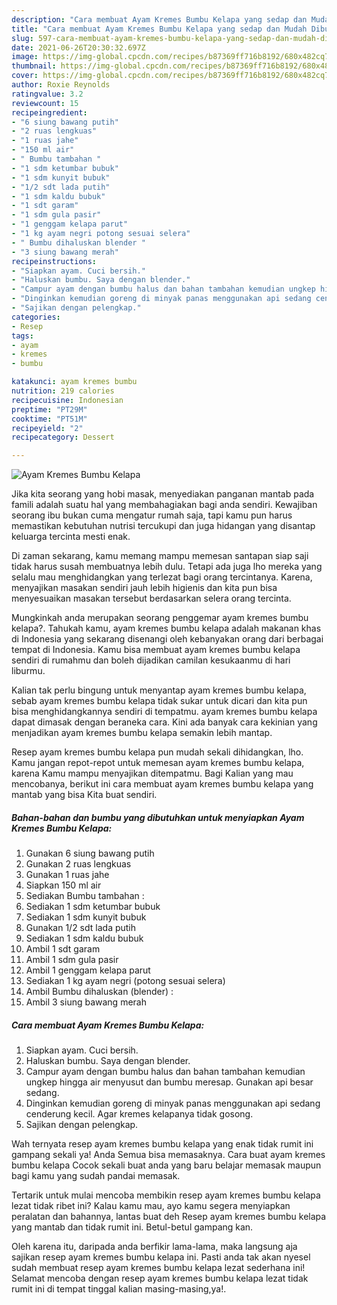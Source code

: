 ```yaml
---
description: "Cara membuat Ayam Kremes Bumbu Kelapa yang sedap dan Mudah Dibuat"
title: "Cara membuat Ayam Kremes Bumbu Kelapa yang sedap dan Mudah Dibuat"
slug: 597-cara-membuat-ayam-kremes-bumbu-kelapa-yang-sedap-dan-mudah-dibuat
date: 2021-06-26T20:30:32.697Z
image: https://img-global.cpcdn.com/recipes/b87369ff716b8192/680x482cq70/ayam-kremes-bumbu-kelapa-foto-resep-utama.jpg
thumbnail: https://img-global.cpcdn.com/recipes/b87369ff716b8192/680x482cq70/ayam-kremes-bumbu-kelapa-foto-resep-utama.jpg
cover: https://img-global.cpcdn.com/recipes/b87369ff716b8192/680x482cq70/ayam-kremes-bumbu-kelapa-foto-resep-utama.jpg
author: Roxie Reynolds
ratingvalue: 3.2
reviewcount: 15
recipeingredient:
- "6 siung bawang putih"
- "2 ruas lengkuas"
- "1 ruas jahe"
- "150 ml air"
- " Bumbu tambahan "
- "1 sdm ketumbar bubuk"
- "1 sdm kunyit bubuk"
- "1/2 sdt lada putih"
- "1 sdm kaldu bubuk"
- "1 sdt garam"
- "1 sdm gula pasir"
- "1 genggam kelapa parut"
- "1 kg ayam negri potong sesuai selera"
- " Bumbu dihaluskan blender "
- "3 siung bawang merah"
recipeinstructions:
- "Siapkan ayam. Cuci bersih."
- "Haluskan bumbu. Saya dengan blender."
- "Campur ayam dengan bumbu halus dan bahan tambahan kemudian ungkep hingga air menyusut dan bumbu meresap. Gunakan api besar sedang."
- "Dinginkan kemudian goreng di minyak panas menggunakan api sedang cenderung kecil. Agar kremes kelapanya tidak gosong."
- "Sajikan dengan pelengkap."
categories:
- Resep
tags:
- ayam
- kremes
- bumbu

katakunci: ayam kremes bumbu 
nutrition: 219 calories
recipecuisine: Indonesian
preptime: "PT29M"
cooktime: "PT51M"
recipeyield: "2"
recipecategory: Dessert

---
```



![Ayam Kremes Bumbu Kelapa](https://img-global.cpcdn.com/recipes/b87369ff716b8192/680x482cq70/ayam-kremes-bumbu-kelapa-foto-resep-utama.jpg)

Jika kita seorang yang hobi masak, menyediakan panganan mantab pada famili adalah suatu hal yang membahagiakan bagi anda sendiri. Kewajiban seorang ibu bukan cuma mengatur rumah saja, tapi kamu pun harus memastikan kebutuhan nutrisi tercukupi dan juga hidangan yang disantap keluarga tercinta mesti enak.

Di zaman  sekarang, kamu memang mampu memesan santapan siap saji tidak harus susah membuatnya lebih dulu. Tetapi ada juga lho mereka yang selalu mau menghidangkan yang terlezat bagi orang tercintanya. Karena, menyajikan masakan sendiri jauh lebih higienis dan kita pun bisa menyesuaikan masakan tersebut berdasarkan selera orang tercinta. 



Mungkinkah anda merupakan seorang penggemar ayam kremes bumbu kelapa?. Tahukah kamu, ayam kremes bumbu kelapa adalah makanan khas di Indonesia yang sekarang disenangi oleh kebanyakan orang dari berbagai tempat di Indonesia. Kamu bisa membuat ayam kremes bumbu kelapa sendiri di rumahmu dan boleh dijadikan camilan kesukaanmu di hari liburmu.

Kalian tak perlu bingung untuk menyantap ayam kremes bumbu kelapa, sebab ayam kremes bumbu kelapa tidak sukar untuk dicari dan kita pun bisa menghidangkannya sendiri di tempatmu. ayam kremes bumbu kelapa dapat dimasak dengan beraneka cara. Kini ada banyak cara kekinian yang menjadikan ayam kremes bumbu kelapa semakin lebih mantap.

Resep ayam kremes bumbu kelapa pun mudah sekali dihidangkan, lho. Kamu jangan repot-repot untuk memesan ayam kremes bumbu kelapa, karena Kamu mampu menyajikan ditempatmu. Bagi Kalian yang mau mencobanya, berikut ini cara membuat ayam kremes bumbu kelapa yang mantab yang bisa Kita buat sendiri.

<!--inarticleads1-->

##### Bahan-bahan dan bumbu yang dibutuhkan untuk menyiapkan Ayam Kremes Bumbu Kelapa:

1. Gunakan 6 siung bawang putih
1. Gunakan 2 ruas lengkuas
1. Gunakan 1 ruas jahe
1. Siapkan 150 ml air
1. Sediakan  Bumbu tambahan :
1. Sediakan 1 sdm ketumbar bubuk
1. Sediakan 1 sdm kunyit bubuk
1. Gunakan 1/2 sdt lada putih
1. Sediakan 1 sdm kaldu bubuk
1. Ambil 1 sdt garam
1. Ambil 1 sdm gula pasir
1. Ambil 1 genggam kelapa parut
1. Sediakan 1 kg ayam negri (potong sesuai selera)
1. Ambil  Bumbu dihaluskan (blender) :
1. Ambil 3 siung bawang merah




<!--inarticleads2-->

##### Cara membuat Ayam Kremes Bumbu Kelapa:

1. Siapkan ayam. Cuci bersih.
1. Haluskan bumbu. Saya dengan blender.
1. Campur ayam dengan bumbu halus dan bahan tambahan kemudian ungkep hingga air menyusut dan bumbu meresap. Gunakan api besar sedang.
1. Dinginkan kemudian goreng di minyak panas menggunakan api sedang cenderung kecil. Agar kremes kelapanya tidak gosong.
1. Sajikan dengan pelengkap.




Wah ternyata resep ayam kremes bumbu kelapa yang enak tidak rumit ini gampang sekali ya! Anda Semua bisa memasaknya. Cara buat ayam kremes bumbu kelapa Cocok sekali buat anda yang baru belajar memasak maupun bagi kamu yang sudah pandai memasak.

Tertarik untuk mulai mencoba membikin resep ayam kremes bumbu kelapa lezat tidak ribet ini? Kalau kamu mau, ayo kamu segera menyiapkan peralatan dan bahannya, lantas buat deh Resep ayam kremes bumbu kelapa yang mantab dan tidak rumit ini. Betul-betul gampang kan. 

Oleh karena itu, daripada anda berfikir lama-lama, maka langsung aja sajikan resep ayam kremes bumbu kelapa ini. Pasti anda tak akan nyesel sudah membuat resep ayam kremes bumbu kelapa lezat sederhana ini! Selamat mencoba dengan resep ayam kremes bumbu kelapa lezat tidak rumit ini di tempat tinggal kalian masing-masing,ya!.

